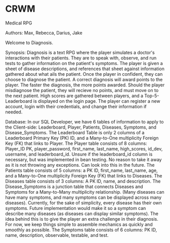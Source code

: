 # CRWM
Medical RPG

Authors: Max, Rebecca, Darius, Jake

Welcome to Diagnosis. 

Synopsis:
Diagnosis is a text RPG where the player simulates a doctor's interactions with their patients. They are to speak with, observe, and run tests to gather information on the patient's symptoms. The player is given a sheet of disease descriptions, and references that sheet against information gathered about what ails the patient. Once the player in confident, they can choose to diagnose the patient. A correct diagnosis will award points to the player. The faster the diagnosis, the more points awarded. Should the player misdiagnose the patient, they will recieve no points, and must move on to the next patient. High scores are gathered between players, and a Top-5-Leaderboard is displayed on the login page. The player can register a new account, login with their credentials, and change their information if needed.

Database:
In our SQL Developer, we have 6 tables of information to apply to the Client-side: Leaderboard, Player, Patients, Diseases, Symptoms, and Disease_Symptoms.
The Leaderboard Table is only 2 columns of a Leaderboard Primary Key (PK) ID, and a Many-to-One multiplicity Foreign Key (FK) that links to Player. 
The Player table consists of 8 columns: Player_ID PK, player_password, first_name, last_name, high_scores, id_dev, username, and leaderboard_id. Unsure if the leaderboard_id column is necessary, but was implemented in bean testing. No reason to take it away as it is not throwing any exceptions. Can look into this in the future. 
The Patients table consists of 5 columns: a PK ID, first_name, last_name, age, and a Many-to-One multiplicity Foreign Key (FK) that links to Diseases.
The Diseases table consists of 3 columns: A PK ID, name, and description.
The Disease_Symptoms is a junction table that connects Diseases and Symptoms for a Many-to-Many multiplicity relationship. (Many diseases can have many symptoms, and many symptoms can be displayed across many diseases). Currently, for the sake of simplicity, every disease has their own symptoms. Future implementation would make it so a symptom can describe many diseases (as diseases can display similar symptoms). The idea behind this is to give the player an extra challenge in their diagnosis. For now, we keep things simple to assemble mechanics as quickly and smoothly as possible.
The Symptoms table consists of 6 columns: PK ID, name, description, observable, testable, and test. 
